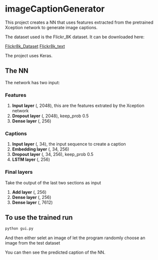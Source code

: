# imageCaptionGenerator
This project creates a NN that uses features extracted from the pretrained Xception network to generate image captions.

The dataset used is the Flickr_8K dataset. It can be downloaded here:

[Flickr8k_Dataset](https://github.com/jbrownlee/Datasets/releases/download/Flickr8k/Flickr8k_Dataset.zip)
[Flickr8k_text](https://github.com/jbrownlee/Datasets/releases/download/Flickr8k/Flickr8k_text.zip)

The project uses Keras.

## The NN
The network has two input:

### Features
1. **Input layer** (, 2048), this are the features extrated by the Xception network
2. **Dropout layer** (, 2048), keep_prob 0.5
3. **Dense layer** (, 256)

### Captions
1. **Input layer** (, 34), the input sequence to create a caption
2. **Embedding layer** (, 34, 256)
3. **Dropout layer** (, 34, 256), keep_prob 0.5
4. **LSTM layer** (, 256)

### Final layers
Take the output of the last two sections as input
1. **Add layer** (, 256)
2. **Dense layer** (, 256)
3. **Dense layer** (, 7612)

## To use the trained run 
```bash
python gui.py
```

And then either selet an image of let the program randomly choose an image from the test dataset

You can then see the predicted caption of the NN.
